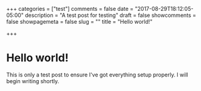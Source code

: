 +++
categories = ["test"]
comments = false
date = "2017-08-29T18:12:05-05:00"
description = "A test post for testing"
draft = false
showcomments = false
showpagemeta = false
slug = ""
title = "Hello world!"

+++

# Hello world!

This is only a test post to ensure I've got everything setup properly. I will begin writing shortly.
